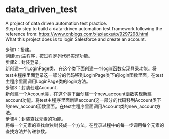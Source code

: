 # data_driven_test
A project of data driven automation test practice.  
Step by step to build a data-driven automation test framework following the reference from: https://www.cnblogs.com/xiaxiaoxu/p/9297298.html  
What this project does is to login Salesforce and create an account.  

步骤1：搭建。  
创建test主程序，按过程罗列代码实现功能。  
步骤2：封装登录。  
新创建一个LoginPage类，在这个类下面创建一个login函数实现登录功能。将test主程序里面登录这一部分的代码移到LoginPage类下的login函数里面。在test主程序里面调用LoginPage类的login方法。  
步骤3：封装创建Account.  
新创建一个Account类，在这个类下面创建一个new_account函数实现新建account功能。将test主程序里面新建account这一部分的代码移到Account类下的new_account函数里面。在test主程序里面调用Account类的new_account方法。  
步骤4：封装查找元素的功能。  
将每一个元素的查找单独封装成一个方法。在登录过程中的每一步调用每个元素的查找方法并传递参数。
